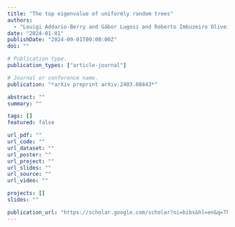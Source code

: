```yaml
---
title: "The top eigenvalue of uniformly random trees"
authors:
  - "Louigi Addario-Berry and Gábor Lugosi and Roberto Imbuzeiro Oliveira"
date: "2024-01-01"
publishDate: "2024-09-01T00:00:00Z"
doi: ""

# Publication type.
publication_types: ["article-journal"]

# Journal or conference name.
publication: "*arXiv preprint arXiv:2403.08443*"

abstract: ""
summary: ""

tags: []
featured: false

url_pdf: ""
url_code: ""
url_dataset: ""
url_poster: ""
url_project: ""
url_slides: ""
url_source: ""
url_video: ""

projects: []
slides: ""

publication_url: "https://scholar.google.com/scholar?oi=bibs&hl=en&q=The+top+eigenvalue+of+uniformly+random+trees"
---
```

